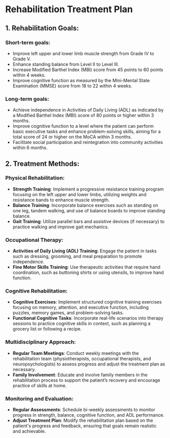 # Rehabilitation Treatment Plan

## 1. Rehabilitation Goals:
### Short-term goals:
- Improve left upper and lower limb muscle strength from Grade IV to Grade V.
- Enhance standing balance from Level II to Level III.
- Increase Modified Barthel Index (MBI) score from 45 points to 60 points within 4 weeks.
- Improve cognitive function as measured by the Mini-Mental State Examination (MMSE) score from 18 to 22 within 4 weeks.

### Long-term goals:
- Achieve independence in Activities of Daily Living (ADL) as indicated by a Modified Barthel Index (MBI) score of 80 points or higher within 3 months.
- Improve cognitive function to a level where the patient can perform basic executive tasks and enhance problem-solving skills, aiming for a total score of 24 or higher on the MoCA within 3 months.
- Facilitate social participation and reintegration into community activities within 6 months.

## 2. Treatment Methods:
### Physical Rehabilitation:
- **Strength Training**: Implement a progressive resistance training program focusing on the left upper and lower limbs, utilizing weights and resistance bands to enhance muscle strength.
- **Balance Training**: Incorporate balance exercises such as standing on one leg, tandem walking, and use of balance boards to improve standing balance.
- **Gait Training**: Utilize parallel bars and assistive devices (if necessary) to practice walking and improve gait mechanics.

### Occupational Therapy:
- **Activities of Daily Living (ADL) Training**: Engage the patient in tasks such as dressing, grooming, and meal preparation to promote independence.
- **Fine Motor Skills Training**: Use therapeutic activities that require hand coordination, such as buttoning shirts or using utensils, to improve hand function.

### Cognitive Rehabilitation:
- **Cognitive Exercises**: Implement structured cognitive training exercises focusing on memory, attention, and executive function, including puzzles, memory games, and problem-solving tasks.
- **Functional Cognitive Tasks**: Incorporate real-life scenarios into therapy sessions to practice cognitive skills in context, such as planning a grocery list or following a recipe.

### Multidisciplinary Approach:
- **Regular Team Meetings**: Conduct weekly meetings with the rehabilitation team (physiotherapists, occupational therapists, and neuropsychologists) to assess progress and adjust the treatment plan as necessary.
- **Family Involvement**: Educate and involve family members in the rehabilitation process to support the patient’s recovery and encourage practice of skills at home.

### Monitoring and Evaluation:
- **Regular Assessments**: Schedule bi-weekly assessments to monitor progress in strength, balance, cognitive function, and ADL performance.
- **Adjust Treatment Plan**: Modify the rehabilitation plan based on the patient's progress and feedback, ensuring that goals remain realistic and achievable.

